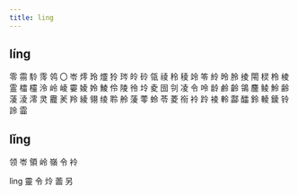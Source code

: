 ```yaml
---
title: ling
---
```


## líng
零
霛
駖
霗
鸰
〇
岺
燯
玲
爧
狑
琌
皊
砱
瓴
祾
秢
稜
竛
笭
紷
昤
朎
掕
閝
棂
柃
棱
霊
櫺
欞
泠
岭
崚
孁
婈
姈
鯪
伶
陵
彾
坽
夌
囹
刢
凌
令
呤
龄
鹷
齡
鴒
麢
鲮
魿
齢
蓤
淩
澪
灵
龗
羐
羚
綾
翎
绫
聆
舲
蔆
蕶
蛉
苓
菱
衑
袊
跉
裬
軨
酃
醽
鈴
輘
錂
铃
詅
霝
## lǐng
领
岺
領
岭
嶺
令
袊

lìng
靈
令
炩
蘦
另
